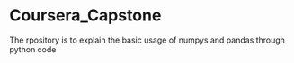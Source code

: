 # Coursera_Capstone
The rpository is to explain the basic usage of numpys and pandas through python code 
